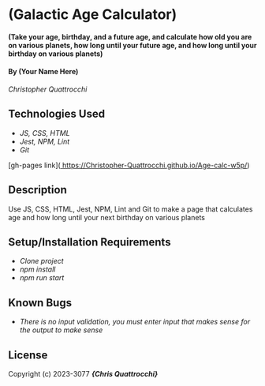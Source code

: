 # (Galactic Age Calculator)

#### (Take your age, birthday, and a future age, and calculate how old you are on various planets, how long until your future age, and how long until your birthday on various planets)

#### By (Your Name Here)
_Christopher Quattrocchi_
## Technologies Used

* _JS, CSS, HTML_
* _Jest, NPM, Lint_
* _Git_

[gh-pages link]([
](https://Christopher-Quattrocchi.github.io/Age-calc-w5p/)
https://Christopher-Quattrocchi.github.io/Age-calc-w5p/)

## Description
Use JS, CSS, HTML, Jest, NPM, Lint and Git to make a page that calculates age and how long until your next birthday on various planets
## Setup/Installation Requirements

* _Clone project_
* _npm install_
* _npm run start_

## Known Bugs

* _There is no input validation, you must enter input that makes sense for the output to make sense_

## License
Copyright (c) 2023-3077 **_{Chris Quattrocchi}_**